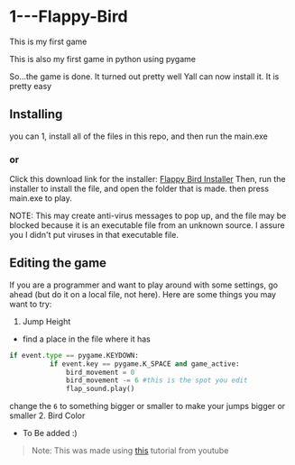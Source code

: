 # 1---Flappy-Bird

This is my first game

This is also my first game in python using pygame

So...the game is done.
It turned out pretty well
Yall can now install it.
It is pretty easy

## Installing
you can 1, install all of the files in this repo, and then run the main.exe

### or

Click this download link for the installer: [Flappy Bird Installer](https://doc-0c-7o-docs.googleusercontent.com/docs/securesc/h3ls8aledk7shkacbpb34j4cld6vfinj/1dfmdb96duuau4jlsd20369jm1q5d85s/1612914450000/00797817819262636083/00797817819262636083/1w6Vpe9Uei3yrjR9aMobESlhfSH4BBWXs?e=download&authuser=0&nonce=rdgqsp725dohi&user=00797817819262636083&hash=9fhef7a1l4ntdj64a64c1aeapv803bjm "Installer for The 6th Champions Flappy Bird game")
Then, run the installer to install the file, and open the folder that is made. then press main.exe to play.

NOTE: This may create anti-virus messages to pop up, and the file may be blocked because it is an executable file from an unknown source. I assure you I didn't put viruses in that executable file.

## Editing the game
If you are a programmer and want to play around with some settings, go ahead (but do it on a local file, not here).
Here are some things you may want to try:
1. Jump Height
  - find a place in the file where it has 
  ```py
  if event.type == pygame.KEYDOWN:
            if event.key == pygame.K_SPACE and game_active:
                bird_movement = 0
                bird_movement -= 6 #this is the spot you edit
                flap_sound.play()
   ```
   
   change the `6` to something bigger or smaller to make your jumps bigger or smaller
2. Bird Color
  - To Be added :)
> Note: This was made using [this](https://www.youtube.com/watch?v=UZg49z76cLw, "Learning pygame by making Flappy Bird By Clear Code") tutorial from youtube
